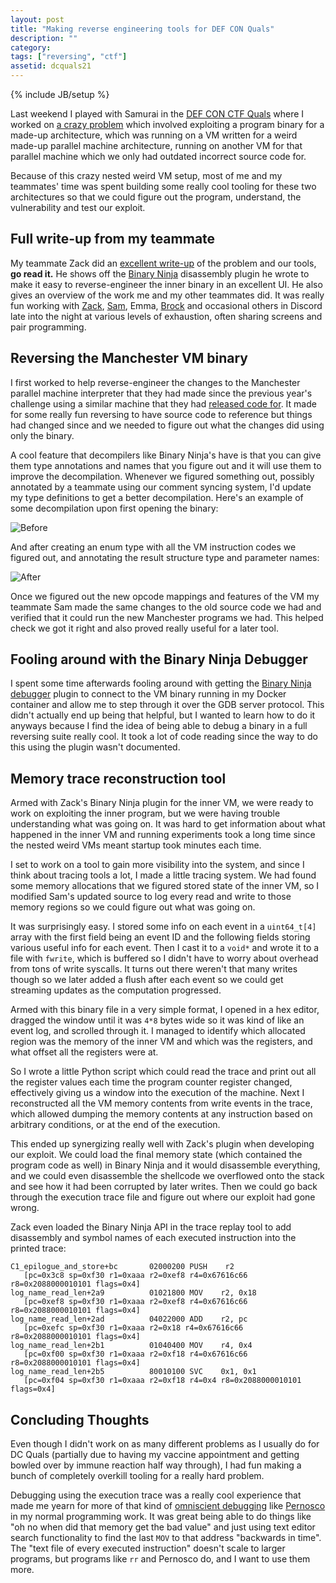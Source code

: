 ```yaml
---
layout: post
title: "Making reverse engineering tools for DEF CON Quals"
description: ""
category: 
tags: ["reversing", "ctf"]
assetid: dcquals21
---
```

{% include JB/setup %}

Last weekend I played with Samurai in the [DEF CON CTF Quals](https://oooverflow.io/dc-ctf-2021-quals/) where I worked on [a crazy problem](https://github.com/o-o-overflow/dc2021q-a-fallen-lap-ray) which involved exploiting a program binary for a made-up architecture, which was running on a VM written for a weird made-up parallel machine architecture, running on another VM for that parallel machine which we only had outdated incorrect source code for.

Because of this crazy nested weird VM setup, most of me and my teammates' time was spent building some really cool tooling for these two architectures so that we could figure out the program, understand, the vulnerability and test our exploit.

## Full write-up from my teammate

My teammate Zack did an [excellent write-up](https://zackorndorff.com/2021/05/03/reversing-and-exploiting-a-program-running-in-an-undocumented-vm/) of the problem and our tools, **go read it.** He shows off the [Binary Ninja](https://binary.ninja/) disassembly plugin he wrote to make it easy to reverse-engineer the inner binary in an excellent UI. He also gives an overview of the work me and my other teammates did. It was really fun working with [Zack](https://zackorndorff.com/), [Sam](https://twitter.com/samczsun), Emma, [Brock](https://twitter.com/brockrockman) and occasional others in Discord late into the night at various levels of exhaustion, often sharing screens and pair programming.

## Reversing the Manchester VM binary

I first worked to help reverse-engineer the changes to the Manchester parallel machine interpreter that they had made since the previous year's challenge using a similar machine that they had [released code for](https://github.com/o-o-overflow/dc2020f-parallel-af-public). It made for some really fun reversing to have source code to reference but things had changed since and we needed to figure out what the changes did using only the binary.

A cool feature that decompilers like Binary Ninja's have is that you can give them type annotations and names that you figure out and it will use them to improve the decompilation. Whenever we figured something out, possibly annotated by a teammate using our comment syncing system, I'd update my type definitions to get a better decompilation. Here's an example of some decompilation upon first opening the binary:

![Before]({{PAGE_ASSETS}}/binja-before.png)

And after creating an enum type with all the VM instruction codes we figured out, and annotating the result structure type and parameter names:

![After]({{PAGE_ASSETS}}/binja-after.png)

Once we figured out the new opcode mappings and features of the VM my teammate Sam made the same changes to the old source code we had and verified that it could run the new Manchester programs we had. This helped check we got it right and also proved really useful for a later tool.

## Fooling around with the Binary Ninja Debugger

I spent some time afterwards fooling around with getting the [Binary Ninja debugger](https://github.com/Vector35/debugger) plugin to connect to the VM binary running in my Docker container and allow me to step through it over the GDB server protocol. This didn't actually end up being that helpful, but I wanted to learn how to do it anyways because I find the idea of being able to debug a binary in a full reversing suite really cool. It took a lot of code reading since the way to do this using the plugin wasn't documented.

## Memory trace reconstruction tool

Armed with Zack's Binary Ninja plugin for the inner VM, we were ready to work on exploiting the inner program, but we were having trouble understanding what was going on. It was hard to get information about what happened in the inner VM and running experiments took a long time since the nested weird VMs meant startup took minutes each time.

I set to work on a tool to gain more visibility into the system, and since I think about tracing tools a lot, I made a little tracing system. We had found some memory allocations that we figured stored state of the inner VM, so I modified Sam's updated source to log every read and write to those memory regions so we could figure out what was going on.

It was surprisingly easy. I stored some info on each event in a `uint64_t[4]` array with the first field being an event ID and the following fields storing various useful info for each event. Then I cast it to a `void*` and wrote it to a file with `fwrite`, which is buffered so I didn't have to worry about overhead from tons of write syscalls. It turns out there weren't that many writes though so we later added a flush after each event so we could get streaming updates as the computation progressed.

Armed with this binary file in a very simple format, I opened in a hex editor, dragged the window until it was `4*8` bytes wide so it was kind of like an event log, and scrolled through it. I managed to identify which allocated region was the memory of the inner VM and which was the registers, and what offset all the registers were at.

So I wrote a little Python script which could read the trace and print out all the register values each time the program counter register changed, effectively giving us a window into the execution of the machine. Next I reconstructed all the VM memory contents from write events in the trace, which allowed dumping the memory contents at any instruction based on arbitrary conditions, or at the end of the execution.

This ended up synergizing really well with Zack's plugin when developing our exploit. We could load the final memory state (which contained the program code as well) in Binary Ninja and it would disassemble everything, and we could even disassemble the shellcode we overflowed onto the stack and see how it had been corrupted by later writes. Then we could go back through the execution trace file and figure out where our exploit had gone wrong.

Zack even loaded the Binary Ninja API in the trace replay tool to add disassembly and symbol names of each executed instruction into the printed trace:

```
C1_epilogue_and_store+bc       02000200 PUSH    r2
   [pc=0x3c8 sp=0xf30 r1=0xaaa r2=0xef8 r4=0x67616c66 r8=0x2088000010101 flags=0x4]
log_name_read_len+2a9          01021800 MOV    r2, 0x18
   [pc=0xef8 sp=0xf30 r1=0xaaa r2=0xef8 r4=0x67616c66 r8=0x2088000010101 flags=0x4]
log_name_read_len+2ad          04022000 ADD    r2, pc
   [pc=0xefc sp=0xf30 r1=0xaaa r2=0x18 r4=0x67616c66 r8=0x2088000010101 flags=0x4]
log_name_read_len+2b1          01040400 MOV    r4, 0x4
   [pc=0xf00 sp=0xf30 r1=0xaaa r2=0xf18 r4=0x67616c66 r8=0x2088000010101 flags=0x4]
log_name_read_len+2b5          80010100 SVC    0x1, 0x1
   [pc=0xf04 sp=0xf30 r1=0xaaa r2=0xf18 r4=0x4 r8=0x2088000010101 flags=0x4]
```

## Concluding Thoughts

Even though I didn't work on as many different problems as I usually do for DC Quals (partially due to having my vaccine appointment and getting bowled over by immune reaction half way through), I had fun making a bunch of completely overkill tooling for a really hard problem.

Debugging using the execution trace was a really cool experience that made me yearn for more of that kind of [omniscient debugging](https://omniscientdebugger.github.io/) like [Pernosco](https://www.pernos.co/) in my normal programming work. It was great being able to do things like "oh no when did that memory get the bad value" and just using text editor search functionality to find the last `MOV` to that address "backwards in time". The "text file of every executed instruction" doesn't scale to larger programs, but programs like `rr` and Pernosco do, and I want to use them more.
